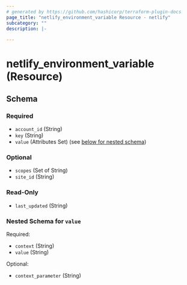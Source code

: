 ```yaml
---
# generated by https://github.com/hashicorp/terraform-plugin-docs
page_title: "netlify_environment_variable Resource - netlify"
subcategory: ""
description: |-
  
---
```


# netlify_environment_variable (Resource)





<!-- schema generated by tfplugindocs -->
## Schema

### Required

- `account_id` (String)
- `key` (String)
- `value` (Attributes Set) (see [below for nested schema](#nestedatt--value))

### Optional

- `scopes` (Set of String)
- `site_id` (String)

### Read-Only

- `last_updated` (String)

<a id="nestedatt--value"></a>
### Nested Schema for `value`

Required:

- `context` (String)
- `value` (String)

Optional:

- `context_parameter` (String)
